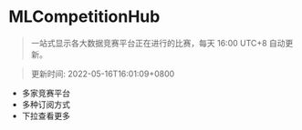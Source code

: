 # MLCompetitionHub

> 一站式显示各大数据竞赛平台正在进行的比赛，每天 16:00 UTC+8 自动更新。
  
> 更新时间: 2022-05-16T16:01:09+0800 

* 多家竞赛平台
* 多种订阅方式
* 下拉查看更多